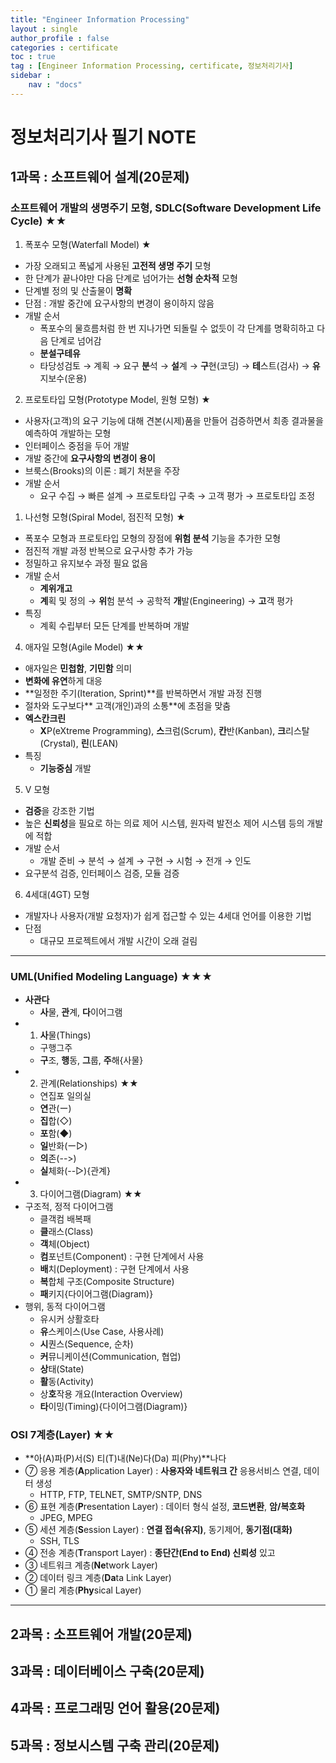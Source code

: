 ```yaml
---
title: "Engineer Information Processing"
layout : single
author_profile : false
categories : certificate
toc : true
tag : [Engineer Information Processing, certificate, 정보처리기사]
sidebar :
    nav : "docs"
---
```


# 정보처리기사 필기 NOTE
## 1과목 : 소프트웨어 설계(20문제)
### 소프트웨어 개발의 생명주기 모형, SDLC(Software Development Life Cycle) ★★

1. 폭포수 모형(Waterfall Model) ★
- 가장 오래되고 폭넓게 사용된 **고전적 생명 주기** 모형
- 한 단계가 끝나야만 다음 단계로 넘어가는 **선형 순차적** 모형
- 단계별 정의 및 산출물이 **명확**
- 단점 : 개발 중간에 요구사항의 변경이 용이하지 않음
- 개발 순서
  - 폭포수의 물흐름처럼 한 번 지나가면 되돌릴 수 없듯이 각 단계를 명확히하고 다음 단계로 넘어감
  - **분설구테유** 
  - 타당성검토 → 계획 → 요구 **분**석 → **설**계 → **구**현(코딩) → **테**스트(검사) → **유**지보수(운용)

2. 프로토타입 모형(Prototype Model, 원형 모형) ★
- 사용자(고객)의 요구 기능에 대해 견본(시제)품을 만들어 검증하면서 최종 결과물을 예측하여 개발하는 모형
- 인터페이스 중점을 두어 개발
- 개발 중간에 **요구사항의 변경이 용이**
- 브룩스(Brooks)의 이론 : 폐기 처분을 주장
- 개발 순서
  - 요구 수집 → 빠른 설계 → 프로토타입 구축 → 고객 평가 → 프로토타입 조정

1. 나선형 모형(Spiral Model, 점진적 모형) ★
- 폭포수 모형과 프로토타입 모형의 장점에 **위험 분석** 기능을 추가한 모형
- 점진적 개발 과정 반복으로 요구사항 추가 가능
- 정밀하고 유지보수 과정 필요 없음
- 개발 순서
  - **계위개고**
  - **계**획 및 정의 → **위**험 분석 → 공학적 **개**발(Engineering) → **고**객 평가
- 특징
  - 계획 수립부터 모든 단계를 반복하며 개발

4. 애자일 모형(Agile Model) ★★
- 애자일은 **민첩함**, **기민함** 의미
- **변화에 유연**하게 대응
- **일정한 주기(Iteration, Sprint)**를 반복하면서 개발 과정 진행
- 절차와 도구보다** 고객(개인)과의 소통**에 초점을 맞춤
- **엑스칸크린**
  - **X**P(eXtreme Programming), **스**크럼(Scrum), **칸**반(Kanban), **크**리스탈(Crystal), **린**(LEAN) 
- 특징
  - **기능중심** 개발

5. V 모형
- **검증**을 강조한 기법
- 높은 **신뢰성**을 필요로 하는 의료 제어 시스템, 원자력 발전소 제어 시스템 등의 개발에 적합
- 개발 순서
  - 개발 준비 → 분석 → 설계 → 구현 → 시험 → 전개 → 인도
- 요구분석 검증, 인터페이스 검증, 모듈 검증

6. 4세대(4GT) 모형
- 개발자나 사용자(개발 요청자)가 쉽게 접근할 수 있는 4세대 언어를 이용한 기법
- 단점
  - 대규모 프로젝트에서 개발 시간이 오래 걸림 

---

### UML(Unified Modeling Language) ★★★
- **사관다**
  - **사**물, **관**계, **다**이어그램
- 1) **사**물(Things)
  - 구행그주
  - **구**조, **행**동, **그**룹, **주**해{사물}
- 2) 관계(Relationships) ★★
  - 연집포 일의실
  - **연**관(ー)
  - **집**합(◇)
  - **포**함(◆)
  - **일**반화(ー▷)
  - **의**존(-->)
  - **실**체화(--▷){관계}
- 3) 다이어그램(Diagram) ★★
- 구조적, 정적 다이어그램
  - 클객컴 배복패
  - **클**래스(Class)
  - **객**체(Object)
  - **컴**포넌트(Component) : 구현 단계에서 사용
  - **배**치(Deployment) : 구현 단계에서 사용
  - **복**합체 구조(Composite Structure)
  - **패**키지{다이어그램(Diagram)}
- 행위, 동적 다이어그램
  - 유시커 상활호타 
  - **유**스케이스(Use Case, 사용사례)
  - **시**퀀스(Sequence, 순차)
  - **커**뮤니케이션(Communication, 협업)
  - **상**태(State)
  - **활**동(Activity)
  - 상**호**작용 개요(Interaction Overview)
  - **타**이밍(Timing){다이어그램(Diagram)}

### OSI 7계층(Layer) ★★
- **아(A)파(P)서(S) 티(T)내(Ne)다(Da) 피(Phy)**나다
- ⑦ 응용 계층(**A**pplication Layer) : **사용자와 네트워크 간** 응용서비스 연결, 데이터 생성
  - HTTP, FTP, TELNET, SMTP/SNTP, DNS
- ⑥ 표현 계층(**P**resentation Layer) : 데이터 형식 설정, **코드변환**, **암/복호화**
  - JPEG, MPEG 
- ⑤ 세션 계층(**S**ession Layer) : **연결 접속(유지)**, 동기제어, **동기점(대화)**
  - SSH, TLS 
- ④ 전송 계층(**T**ransport Layer) : **종단간(End to End) 신뢰성** 있고
- ③ 네트워크 계층(**Ne**twork Layer)
- ② 데이터 링크 계층(**Da**ta Link Layer)
- ① 물리 계층(**Phy**sical Layer)

---

## 2과목 : 소프트웨어 개발(20문제)
## 3과목 : 데이터베이스 구축(20문제)
## 4과목 : 프로그래밍 언어 활용(20문제)
## 5과목 : 정보시스템 구축 관리(20문제)